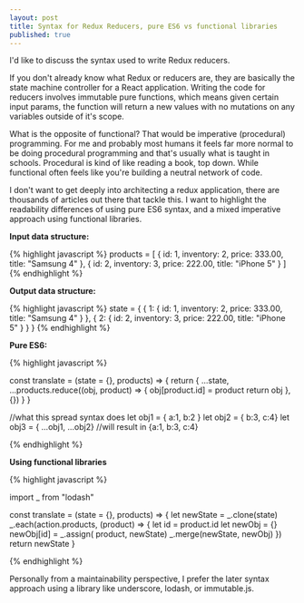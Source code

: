 ```yaml
---
layout: post
title: Syntax for Redux Reducers, pure ES6 vs functional libraries
published: true
---
```


I'd like to discuss the syntax used to write Redux reducers.

If you don't already know what Redux or reducers are, they are basically the state machine controller for a React application. Writing the code for reducers involves immutable pure functions, which means given certain input params, the function will return a new values with no mutations on any variables outside of it's scope.

What is the opposite of functional? That would be imperative (procedural) programming. For me and probably most humans it feels far more normal to be doing procedural programming and that's usually what is taught in schools. Procedural is kind of like reading a book, top down. While functional often feels like you're building a neutral network of code.

I don't want to get deeply into architecting a redux application, there are thousands of articles out there that tackle this. I want to highlight the readability differences of using pure ES6 syntax, and a mixed imperative approach using functional libraries.

**Input data structure:**

{% highlight javascript %}
products = [
    {
      id: 1,
      inventory: 2,
      price: 333.00,
      title: "Samsung 4"
    },
    {
      id: 2,
      inventory: 3,
      price: 222.00,
      title: "iPhone 5"
    }
  ]
{% endhighlight %}

**Output data structure:**

{% highlight javascript %}
state = {
    {
      1: {
        id: 1,
        inventory: 2,
        price: 333.00,
        title: "Samsung 4"
      }
    },
    {
      2:
        {
          id: 2,
          inventory: 3,
          price: 222.00,
          title: "iPhone 5"
      }
    }
  }
{% endhighlight %}

**Pure ES6:**

{% highlight javascript %}

const translate = (state = {}, products) => {
  return {
    ...state,
    ...products.reduce((obj, product) => {
      obj[product.id] = product
      return obj
    }, {})
  }
}

//what this spread syntax does
let obj1 = { a:1, b:2 }
let obj2 = { b:3, c:4}
let obj3 = { ...obj1, ...obj2}
//will result in {a:1, b:3, c:4}

{% endhighlight %}

**Using functional libraries**

{% highlight javascript %}

import _ from "lodash"

const translate = (state = {}, products) => {
  let newState = _.clone(state)
  _.each(action.products, (product) => {
    let id = product.id
    let newObj = {}
    newObj[id] = _.assign( product, newState)
    _.merge(newState, newObj)
  })
  return newState
}

{% endhighlight %}

Personally from a maintainability perspective, I prefer the later syntax approach using a library like underscore, lodash, or immutable.js.